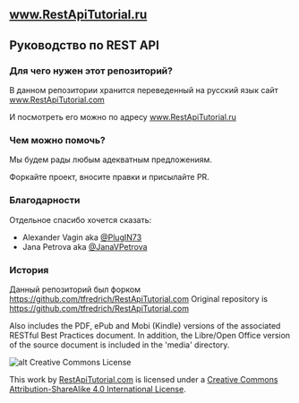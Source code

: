 ## www.RestApiTutorial.ru
## Руководство по REST API

### Для чего нужен этот репозиторий?

В данном репозитории хранится переведенный на русский язык сайт www.RestApiTutorial.com

И посмотреть его можно по адресу www.RestApiTutorial.ru

### Чем можно помочь?

Мы будем рады любым адекватным предложениям.

Форкайте проект, вносите правки и присылайте PR.

### Благодарности

Отдельное спасибо хочется сказать:

 - Alexander Vagin aka [@PlugIN73](https://github.com/PlugIN73)
 - Jana Petrova aka [@JanaVPetrova](https://github.com/JanaVPetrova)

### История

Данный репозиторий был форком https://github.com/tfredrich/RestApiTutorial.com
Original repository is https://github.com/tfredrich/RestApiTutorial.com

Also includes the PDF, ePub and Mobi (Kindle) versions of the associated RESTful Best Practices document.  In addition, the Libre/Open Office version of the source document is included in the 'media' directory.

![alt Creative Commons License](http://i.creativecommons.org/l/by-sa/4.0/88x31.png)

This work by <a xmlns:cc="http://creativecommons.org/ns#" href="http://www.restapitutorial.com/" property="cc:attributionName" rel="cc:attributionURL">RestApiTutorial.com</a> is licensed under a <a rel="license" href="http://creativecommons.org/licenses/by-sa/4.0/">Creative Commons Attribution-ShareAlike 4.0 International License</a>.
